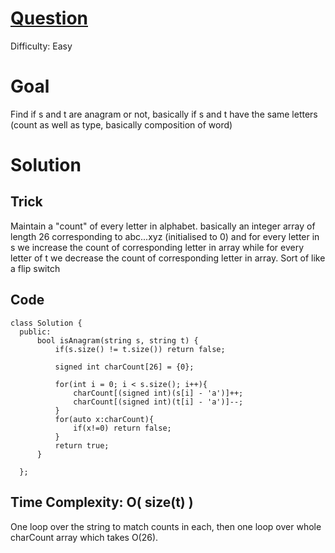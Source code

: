 # [Question](https://leetcode.com/problems/valid-anagram/)
Difficulty: Easy
# Goal 
Find if s and t are anagram or not, basically if s and t have the same letters (count as well as type, basically composition of word)
# Solution 
  ## Trick 
  Maintain a "count" of every letter in alphabet. basically an integer array of length 26 corresponding to abc...xyz (initialised to 0) and for every letter in s we increase the count of corresponding letter in array 
  while for every letter of t we decrease the count of corresponding letter in array. Sort of like a flip switch
  
  ## Code
  ```
  class Solution {
    public:
        bool isAnagram(string s, string t) {
            if(s.size() != t.size()) return false;

            signed int charCount[26] = {0};

            for(int i = 0; i < s.size(); i++){
                charCount[(signed int)(s[i] - 'a')]++;
                charCount[(signed int)(t[i] - 'a')]--;
            }
            for(auto x:charCount){
                if(x!=0) return false;
            }
            return true;
        }

    };
  ```
  
  ## Time Complexity: O( size(t) )
  One loop over the string to match counts in each, then one loop over whole charCount array which takes O(26). 
